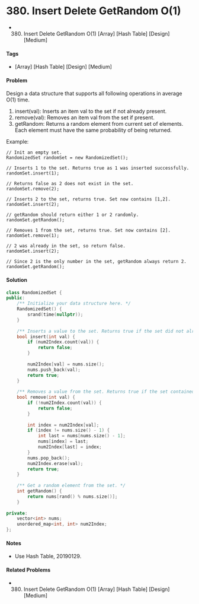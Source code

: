 # 380. Insert Delete GetRandom O(1)
- 380. Insert Delete GetRandom O(1) [Array] [Hash Table] [Design] [Medium]

#### Tags
- [Array] [Hash Table] [Design] [Medium]

#### Problem
Design a data structure that supports all following operations in average O(1) time.

1. insert(val): Inserts an item val to the set if not already present.
2. remove(val): Removes an item val from the set if present.
3. getRandom: Returns a random element from current set of elements. Each element must have the same probability of being returned.

Example:

    // Init an empty set.
    RandomizedSet randomSet = new RandomizedSet();

    // Inserts 1 to the set. Returns true as 1 was inserted successfully.
    randomSet.insert(1);

    // Returns false as 2 does not exist in the set.
    randomSet.remove(2);

    // Inserts 2 to the set, returns true. Set now contains [1,2].
    randomSet.insert(2);

    // getRandom should return either 1 or 2 randomly.
    randomSet.getRandom();

    // Removes 1 from the set, returns true. Set now contains [2].
    randomSet.remove(1);

    // 2 was already in the set, so return false.
    randomSet.insert(2);

    // Since 2 is the only number in the set, getRandom always return 2.
    randomSet.getRandom();

#### Solution
``` C++
class RandomizedSet {
public:
    /** Initialize your data structure here. */
    RandomizedSet() {
        srand(time(nullptr));
    }
    
    /** Inserts a value to the set. Returns true if the set did not already contain the specified element. */
    bool insert(int val) {
        if (num2Index.count(val)) {
            return false;
        }
        
        num2Index[val] = nums.size();
        nums.push_back(val);
        return true;
    }
    
    /** Removes a value from the set. Returns true if the set contained the specified element. */
    bool remove(int val) {
        if (!num2Index.count(val)) {
            return false;
        }
        
        int index = num2Index[val];
        if (index != nums.size() - 1) {
            int last = nums[nums.size() - 1];
            nums[index] = last;
            num2Index[last] = index;
        }
        nums.pop_back();
        num2Index.erase(val);
        return true;
    }
    
    /** Get a random element from the set. */
    int getRandom() {
        return nums[rand() % nums.size()];
    }
    
private:
    vector<int> nums;
    unordered_map<int, int> num2Index;
};
```

#### Notes
- Use Hash Table, 20190129.

#### Related Problems
- 380. Insert Delete GetRandom O(1) [Array] [Hash Table] [Design] [Medium]
